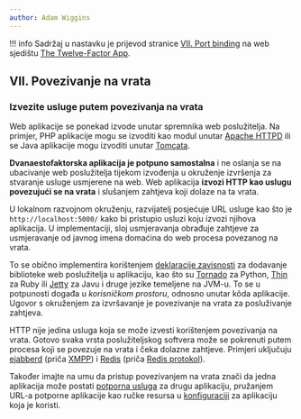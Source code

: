 ```yaml
---
author: Adam Wiggins
---
```


!!! info
    Sadržaj u nastavku je prijevod stranice [VII. Port binding](https://12factor.net/port-binding) na web sjedištu [The Twelve-Factor App](https://12factor.net/).

## VII. Povezivanje na vrata
### Izvezite usluge putem povezivanja na vrata

Web aplikacije se ponekad izvode unutar spremnika web poslužitelja. Na primjer, PHP aplikacije mogu se izvoditi kao modul unutar [Apache HTTPD](https://httpd.apache.org/) ili se Java aplikacije mogu izvoditi unutar [Tomcata](https://tomcat.apache.org/).

**Dvanaestofaktorska aplikacija je potpuno samostalna** i ne oslanja se na ubacivanje web poslužitelja tijekom izvođenja u okruženje izvršenja za stvaranje usluge usmjerene na web. Web aplikacija **izvozi HTTP kao uslugu povezujući se na vrata** i slušanjem zahtjeva koji dolaze na ta vrata.

U lokalnom razvojnom okruženju, razvijatelj posjećuje URL usluge kao što je `http://localhost:5000/` kako bi pristupio usluzi koju izvozi njihova aplikacija. U implementaciji, sloj usmjeravanja obrađuje zahtjeve za usmjeravanje od javnog imena domaćina do web procesa povezanog na vrata.

To se obično implementira korištenjem [deklaracije zavisnosti](dependencies.md) za dodavanje biblioteke web poslužitelja u aplikaciju, kao što su [Tornado](https://www.tornadoweb.org/) za Python, [Thin](https://github.com/macournoyer/thin) za Ruby ili [Jetty](https://www.eclipse.org/jetty/) za Javu i druge jezike temeljene na JVM-u. To se u potpunosti događa u *korisničkom prostoru*, odnosno unutar kôda aplikacije. Ugovor s okruženjem za izvršavanje je povezivanje na vrata za posluživanje zahtjeva.

HTTP nije jedina usluga koja se može izvesti korištenjem povezivanja na vrata. Gotovo svaka vrsta poslužiteljskog softvera može se pokrenuti putem procesa koji se povezuje na vrata i čeka dolazne zahtjeve. Primjeri uključuju [ejabberd](https://www.ejabberd.im/) (priča [XMPP](https://xmpp.org/)) i [Redis](https://redis.io/) (priča [Redis protokol](https://redis.io/topics/protocol)).

Također imajte na umu da pristup povezivanjem na vrata znači da jedna aplikacija može postati [potporna usluga](backing-services.md) za drugu aplikaciju, pružanjem URL-a potporne aplikacije kao ručke resursa u [konfiguraciji](config.md) za aplikaciju koja je koristi.
